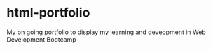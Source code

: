# html-portfolio
My on going portfolio to display my learning and deveopment in Web Development Bootcamp
